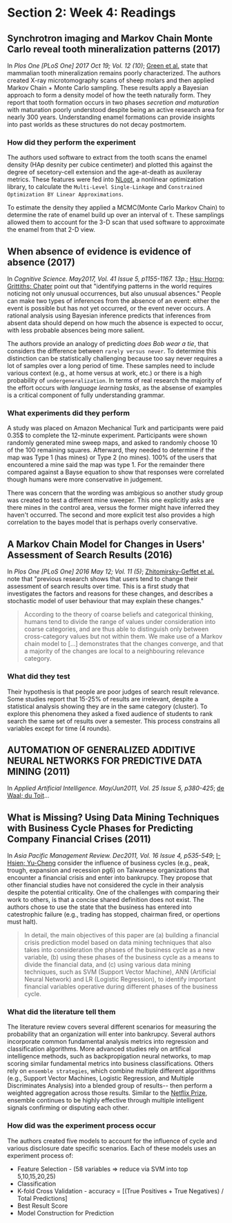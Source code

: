 # Section 2: Week 4: Readings

## Synchrotron imaging and Markov Chain Monte Carlo reveal tooth mineralization patterns (2017)

In _Plos One [PLoS One] 2017 Oct 19; Vol. 12 (10)_; [Green et al.](MonteCarlo_Tooth_Mineralization.pdf) state that mammalian tooth mineralization remains poorly characterized.  The authors created X-ray microtomography scans of sheep molars and then applied Markov Chain + Monte Carlo sampling.  These results apply a Bayesian approach to form a density model of how the teeth naturally form.  They report that tooth formation occurs in two phases _secretion and maturation_ with maturation poorly understood despite being an active research area for nearly 300 years.  Understanding enamel formations can provide insights into past worlds as these structures do not decay postmortem.

### How did they perform the experiment

The authors used software to extract from the tooth scans the enamel density (HAp desnity per cubice centimeter) and plotted this against the degree of secetory-cell extension and the age-at-death as auxileray metrics.  These features were fed into [NLopt](https://nlopt.readthedocs.io/en/latest/), a nonlinear optimization library, to calculate the `Multi-Level Single-Linkage` and `Constrained Optimization BY Linear Approximations`.

To estimate the density they applied a MCMC(Monte Carlo Markov Chain) to determine the rate of enamel build up over an interval of `t`.  These samplings allowed them to account for the 3-D scan that used software to approximate the enamel from that 2-D view.

## When absence of evidence is evidence of absence (2017)

In _Cognitive Science. May2017, Vol. 41 Issue 5, p1155-1167. 13p._; [Hsu; Horng; Grittiths; Chater](Evidence_is_Absence.pdf) point out that "identifying patterns in the world requires noticing not only unusual occurrences, but also unusual absences."  People can make two types of inferences from the absence of an event: either the event is possible but has not yet occurred, or the event never occurs. A rational analysis using Bayesian inference predicts that inferences from absent data should depend on how much the absence is expected to occur, with less probable absences being more salient.

The authors provide an analogy of predicting _does Bob wear a tie_, that considers the difference between `rarely versus never`.  To determine this distinction can be statistically challenging because too say never requires a lot of samples over a long period of time.  These samples need to include various context (e.g., at home versus at work, etc.) or there is a high probability of `undergeneralization`.  In terms of real research the majority of the effort occurs with _language learning tasks_, as the absense of examples is a critical component of fully understanding grammar.

### What experiments did they perform

A study was placed on Amazon Mechanical Turk and participants were paid 0.35$ to complete the 12-minute experiment.  Participants were shown randomly generated mine sweep maps, and asked to randomly choose 10 of the 100 remaining squares.  Afterward, they needed to determine if the map was Type 1 (has mines) or Type 2 (no mines).  100% of the users that encountered a mine said the map was type 1.  For the remainder there compared against a Bayse equation to show that responses were correlated though humans were more conservative in judgement.

There was concern that the wording was ambigious so another study group was created to test a different mine sweeper.  This one explicitly asks are there mines in the control area, versus the former might have inferred they haven't occurred.  The second and more explicit test also provides a high correlation to the bayes model that is perhaps overly conservative.

## A Markov Chain Model for Changes in Users' Assessment of Search Results (2016)

In _Plos One [PLoS One] 2016 May 12; Vol. 11 (5)_; [Zhitomirsky-Geffet et al.](Markov_Assessment_of_Search_Results.pdf) note that "previous research shows that users tend to change their assessment of search results over time. This is a first study that investigates the factors and reasons for these changes, and describes a stochastic model of user behaviour that may explain these changes."

> According to the theory of coarse beliefs and categorical thinking, humans tend to divide the range of values under consideration into coarse categories, and are thus able to distinguish only between cross-category values but not within them.  We make use of a Markov chain model to [...] demonstrates that the changes converge, and that a majority of the changes are local to a neighbouring relevance category.

### What did they test

Their hypothesis is that people are poor judges of search result relevance.  Some studies report that 15-25% of results are irrelevant, despite a statistical analysis showing they are in the same category (cluster).  To explore this phenomena they asked a fixed audience of students to rank search the same set of results over a semester.  This process constrains all variables except for time (4 rounds).

## AUTOMATION OF GENERALIZED ADDITIVE NEURAL NETWORKS FOR PREDICTIVE DATA MINING (2011)

In _Applied Artificial Intelligence. May/Jun2011, Vol. 25 Issue 5, p380-425_; [de Waal; du Toit](Generalized_Additive_NeuralNetworks.pdf)...

## What is Missing? Using Data Mining Techniques with Business Cycle Phases for Predicting Company Financial Crises (2011)

In _Asia Pacific Management Review. Dec2011, Vol. 16 Issue 4, p535-549_; [I-Hsien; Yu-Cheng](DataMining_BusinessCycles.pdf) consider the influence of business cycles (e.g., peak, trough, expansion and recession pg6) on Taiwanese organizations that encounter a financial crisis and enter into bankrupcy.  They propose that other financial studies have not considered the cycle in their analysis despite the potential criticality.  One of the challenges with comparing their work to others, is that a concise shared definition does not exist.  The authors chose to use the state that the business has entered into catestrophic failure (e.g., trading has stopped, chairman fired, or opertions must halt).

> In detail, the main objectives of this paper are (a) building a financial crisis prediction model based on data mining techniques that also takes into consideration the phases of the business cycle as a new variable, (b) using these phases of the business cycle as a means to divide the financial data, and (c) using various data mining techniques, such as SVM
(Support Vector Machine), ANN (Artificial Neural Network) and LR (Logistic Regression), to identify important financial variables operative during different phases of the business
cycle.

### What did the literature tell them

The literature review covers several different scenarios for measuring the probability that an organization will enter into bankrupcy.  Several authors incorporate common fundamental analysis metrics into regression and classification algorithms.  More advanced studies rely on artifical intelligence methods, such as backpropigation neural networks, to map scoring similar fundamental metrics into business classifications.  Others rely on `ensemble strategies`, which combine multiple different algorithms (e.g., Support Vector Machines, Logistic Regression, and Multiple Discriminates Analysis) into a blended group of results-- then perform a weighted aggregation across those results.  Similar to the [Netflix Prize](../Week3_Application/Readings/NetflixPrize2007.pdf), ensemble continues to be highly effective through multiple intelligent signals confirming or disputing each other.

### How did was the experiment process occur

The authors created five models to account for the influence of cycle and various disclosure date specific scenarios.  Each of these models uses an experiment process of:

- Feature Selection - (58 variables => reduce via SVM into top 5,10,15,20,25)
- Classification
- K-fold Cross Validation - accuracy = [(True Positives + True Negatives) / Total Predictions]
- Best Result Score
- Model Construction for Prediction
